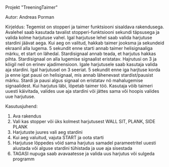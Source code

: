 Projekt "TreeningTaimer"

Autor: Andreas Porman

Kirjeldus:
Tegemist on stopperi ja taimer funktsiooni sisaldava rakendusega.
Avalehel saab kasutada tavalist stopperi-funktsiooni sekundi täpsusega ja valida kolme harjutuse vahel.
Igal harjutuse lehel saab valida harjutuse stardini jäävat aega. Kui aeg on valitud, hakkab taimer jooksma
ja sekundeid ekraanil alla lugema. 5 sekundit enne starti annab taimer helisignaaliga märku, et start on
lähedal. Stardisignaal annab teada, et harjutus hakkas pihta. Stardisignaal on alla lugemise signaalist
eristatav.
Hajrutusi on 3 ja kõigil neil on erinev ajadimensioon. Igale harjutusele saab kasutaja valida aja stardini.
Igal harjutusel on 3 seeriat. 5 sekundit enne iga harjtuse korda ja enne igat pausi on helisignaal, mis annab
lähenevast stardist/pausist märku. Stardi ja pausi algus signaal on eristatav nö mahalugemise signaalidest.
Kui harjutus läbi, lõpetab taimer töö. Kasutaja võib taimeri uuesti käivitada, valides uue aja stardini või
jättes sama või hoopis valides uue harjutuse.

Kasutusjuhend:
<ol>
<li>Ava rakendus</li>
<li>Vali kas stopper või üks kolmest harjutusest WALL SIT, PLANK, SIDE PLANK</li>
<li>Harjutuste juures vali aeg stardini</li>
<li>Kui aeg valuitud, vajuta START ja oota starti</li>
<li>Harjutuse lõppedes võid sama harjutus samadel parameetritel uuesti alustada või alguse stardini tühistada
   ja uue aja sisestada</li>
<li>TAGASI nupuga saab avavaatesse ja valida uus harjutus või sulgeda programm</li>
</ol>

